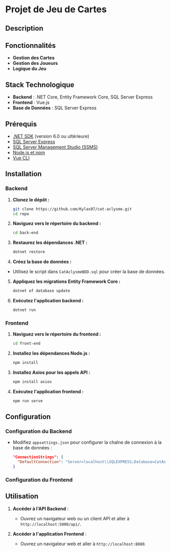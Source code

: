 # Projet de Jeu de Cartes

## Description



## Fonctionnalités

- **Gestion des Cartes**
- **Gestion des Joueurs**
- **Logique du Jeu**

## Stack Technologique

- **Backend** : .NET Core, Entity Framework Core, SQL Server Express
- **Frontend** : Vue.js
- **Base de Données** : SQL Server Express

## Prérequis

- [.NET SDK](https://dotnet.microsoft.com/download) (version 6.0 ou ultérieure)
- [SQL Server Express](https://www.microsoft.com/en-us/sql-server/sql-server-downloads)
- [SQL Server Management Studio (SSMS)](https://learn.microsoft.com/en-us/sql/ssms/download-sql-server-management-studio-ssms)
- [Node.js et npm](https://nodejs.org/)
- [Vue CLI](https://cli.vuejs.org/) 

## Installation

### Backend

1. **Clonez le dépôt :**

   ```bash
   git clone https://github.com/Kylas07/cat-aclysme.git
   cd repo
   ```

2. **Naviguez vers le répertoire du backend :**

   ```bash
   cd back-end
   ```

3. **Restaurez les dépendances .NET :**

   ```bash
   dotnet restore
   ```

4. **Créez la base de données :**

- Utilisez le script dans `CatAclysmeBDD.sql` pour créer la base de données.


5. **Appliquez les migrations Entity Framework Core :**

   ```bash
   dotnet ef database update
   ```

6. **Exécutez l'application backend :**

   ```bash
   dotnet run
   ```

### Frontend

1. **Naviguez vers le répertoire du frontend :**

   ```bash
   cd front-end
   ```

2. **Installez les dépendances Node.js :**

   ```bash
   npm install
   ```

4. **Installez Axios pour les appels API :**

   ```bash
   npm install axios
   ```

4. **Exécutez l'application frontend :**

   ```bash
   npm run serve
   ```

## Configuration

### Configuration du Backend

- Modifiez `appsettings.json` pour configurer la chaîne de connexion à la base de données :

  ```json
  "ConnectionStrings": {
    "DefaultConnection": "Server=localhost\\SQLEXPRESS;Database=CatAclysmeDB;Trusted_Connection=True;"
  }
  ```

### Configuration du Frontend


## Utilisation

1. **Accéder à l'API Backend** :
   - Ouvrez un navigateur web ou un client API et aller à `http://localhost:5000/api/`.

2. **Accéder à l'application Frontend** :
   - Ouvrez un navigateur web et aller à `http://localhost:8080`.

